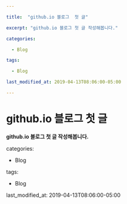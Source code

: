 ```yaml
---

title:  "github.io 블로그  첫 글"

excerpt: "github.io 블로그 첫 글 작성해봅니다."

categories:

  - Blog

tags:

  - Blog

last_modified_at: 2019-04-13T08:06:00-05:00

---
```



github.io 블로그  첫 글
===============================

__github.io 블로그 첫 글 작성해봅니다.__

categories:

  - Blog

tags:

  - Blog

last_modified_at: 2019-04-13T08:06:00-05:00

